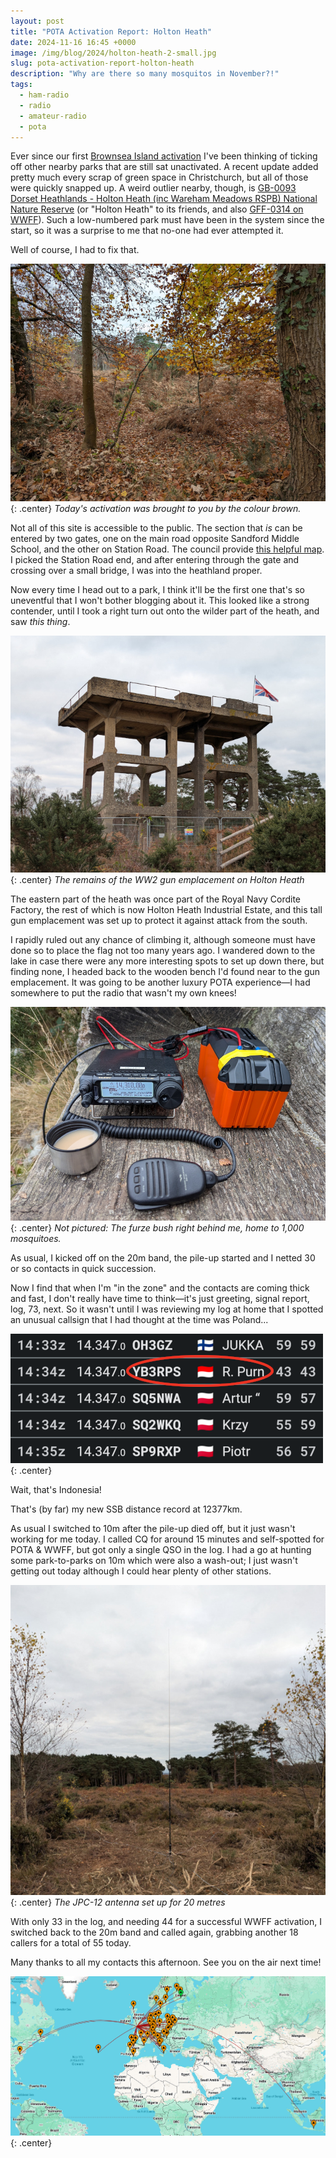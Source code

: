 ```yaml
---
layout: post
title: "POTA Activation Report: Holton Heath"
date: 2024-11-16 16:45 +0000
image: /img/blog/2024/holton-heath-2-small.jpg
slug: pota-activation-report-holton-heath
description: "Why are there so many mosquitos in November?!"
tags:
  - ham-radio
  - radio
  - amateur-radio
  - pota
---
```


Ever since our first [Brownsea Island activation](/blog/activation-report-brownsea-island) I've been thinking of ticking off other nearby parks that are still sat unactivated. A recent update added pretty much every scrap of green space in Christchurch, but all of those were quickly snapped up. A weird outlier nearby, though, is [GB-0093 Dorset Heathlands - Holton Heath (inc Wareham Meadows RSPB) National Nature Reserve](https://pota.app/#/park/GB-0093) (or "Holton Heath" to its friends, and also [GFF-0314 on WWFF](https://wwff.co/directory/?showRef=GFF-0314)). Such a low-numbered park must have been in the system since the start, so it was a surprise to me that no-one had ever attempted it.

Well of course, I had to fix that.

![Brown trees, brown leaves on the ground, etc](/img/blog/2024/holton-heath-1.jpg){: .center}
*Today's activation was brought to you by the colour brown.*

Not all of this site is accessible to the public. The section that *is* can be entered by two gates, one on the main road opposite Sandford Middle School, and the other on Station Road. The council provide [this helpful map](https://www.dorsetcouncil.gov.uk/documents/35024/303264/Sandford+Heath+map.pdf/3e52b7bf-c367-c35a-76c7-a25ada4161a7). I picked the Station Road end, and after entering through the gate and crossing over a small bridge, I was into the heathland proper.

Now every time I head out to a park, I think it'll be the first one that's so uneventful that I won't bother blogging about it. This looked like a strong contender, until I took a right turn out onto the wilder part of the heath, and saw *this thing*.

![A tall and empty concrete structure, with a British flag flying on top](/img/blog/2024/holton-heath-2.jpg){: .center}
*The remains of the WW2 gun emplacement on Holton Heath*

The eastern part of the heath was once part of the Royal Navy Cordite Factory, the rest of which is now Holton Heath Industrial Estate, and this tall gun emplacement was set up to protect it against attack from the south.

I rapidly ruled out any chance of climbing it, although someone must have done so to place the flag not too many years ago. I wandered down to the lake in case there were any more interesting spots to set up down there, but finding none, I headed back to the wooden bench I'd found near to the gun emplacement. It was going to be another luxury POTA experience&mdash;I had somewhere to put the radio that wasn't my own knees!

![A radio, battery and cup of tea set up on a wooden bench](/img/blog/2024/holton-heath-3.jpg){: .center}
*Not pictured: The furze bush right behind me, home to 1,000 mosquitoes.*

As usual, I kicked off on the 20m band, the pile-up started and I netted 30 or so contacts in quick succession.

Now I find that when I'm "in the zone" and the contacts are coming thick and fast, I don't really have time to think&mdash;it's just greeting, signal report, log, 73, next. So it wasn't until I was reviewing my log at home that I spotted an unusual callsign that I had thought at the time was Poland...

![A screenshot of a log, including several entries for Poland and one for Indonesia](/img/blog/2024/holton-heath-4.png){: .center}

Wait, that's Indonesia!

That's (by far) my new SSB distance record at 12377km.

As usual I switched to 10m after the pile-up died off, but it just wasn't working for me today. I called CQ for around 15 minutes and self-spotted for POTA & WWFF, but got only a single QSO in the log. I had a go at hunting some park-to-parks on 10m which were also a wash-out; I just wasn't getting out today although I could hear plenty of other stations.

![A vertical antenna sat in a firebreak, with heath in the background](/img/blog/2024/holton-heath-5.jpg){: .center}
*The JPC-12 antenna set up for 20 metres*

With only 33 in the log, and needing 44 for a successful WWFF activation, I switched back to the 20m band and called again, grabbing another 18 callers for a total of 55 today.

Many thanks to all my contacts this afternoon. See you on the air next time!

![Map of contacts](/img/blog/2024/holton-heath-map.png){: .center}
